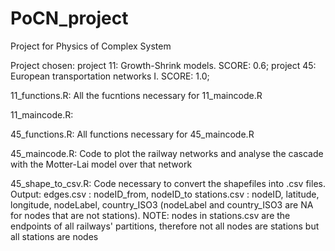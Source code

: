 # PoCN_project
Project for Physics of Complex System

Project chosen:
project 11: Growth-Shrink models. SCORE: 0.6;
project 45: European transportation networks I. SCORE: 1.0;



11_functions.R: All the fucntions necessary for 11_maincode.R


11_maincode.R: 


45_functions.R: All functions necessary for 45_maincode.R


45_maincode.R: Code to plot the railway networks and analyse the cascade with the Motter-Lai model over that network


45_shape_to_csv.R: Code necessary to convert the shapefiles into .csv files. Output:
edges.csv : nodeID_from, nodeID_to
stations.csv : nodeID, latitude, longitude, nodeLabel, country_ISO3 (nodeLabel and country_ISO3 are NA for nodes that are not stations).
NOTE: nodes in stations.csv are the endpoints of all railways' partitions, therefore not all nodes are stations but all stations are nodes


